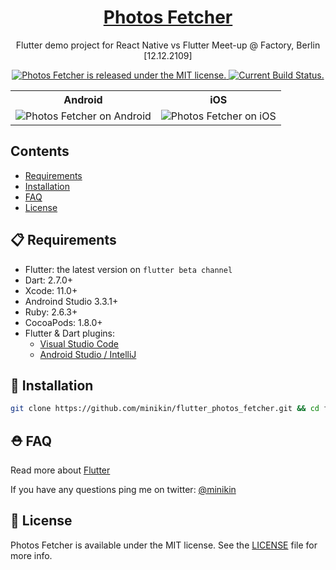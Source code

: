 <h1 align="center">
  <a href="https://github.com/minikin/flutter_photos_fetcher/">
   Photos Fetcher
  </a>
</h1>

<p align="center">
  Flutter demo project for React Native vs Flutter Meet-up @ Factory, Berlin [12.12.2109]</a>
</p>

<p align="center">
  <a href="https://github.com/minikin/flutter_photos_fetcher/blob/master/LICENSE">
    <img src="https://img.shields.io/badge/license-MIT-blue.svg" alt="Photos Fetcher is released under the MIT license." />
  </a>
  <a href="https://app.bitrise.io/app/9959018b3579c141">
    <img src="https://app.bitrise.io/app/9959018b3579c141/status.svg?token=8dIv4a-YnmdFbSK_38_mFw" alt="Current Build Status." />
  </a>
<center>
  <table style="width:100%">
  <tr>
    <th>Android</th>
    <th>iOS</th>
  </tr>
  <tr>
    <td>
    <center>
    <img src="https://i.ibb.co/gb0Z0ZF/android.gif" alt="Photos Fetcher on Android" />
    </center>
  </td>
    <td>
    <center>
    <img src="https://i.ibb.co/R4QcVJp/ios.gif" alt="Photos Fetcher on iOS" />
     </center>
  </td>
  </tr>
</table>
</center>
</p>

## Contents

- [Requirements](#-requirements)
- [Installation](#-installation)
- [FAQ](#faq)
- [License](#-license)

## 📋 Requirements

- Flutter: the latest version on `flutter beta channel`
- Dart: 2.7.0+
- Xcode: 11.0+
- Androind Studio 3.3.1+
- Ruby: 2.6.3+
- CocoaPods: 1.8.0+
- Flutter & Dart plugins:
  - [Visual Studio Code](https://flutter.dev/docs/get-started/editor?tab=androidstudio)
  - [Android Studio / IntelliJ](https://flutter.dev/docs/get-started/editor?tab=vscode)

## 🎉 Installation

```sh
git clone https://github.com/minikin/flutter_photos_fetcher.git && cd flutter_photos_fetcher
```

## ⛑ FAQ

Read more about [Flutter](https://flutter.dev/docs)

If you have any questions ping me on twitter: [@minikin](https://twitter.com/minikin)

## 📄 License

Photos Fetcher is available under the MIT license.
See the [LICENSE](https://github.com/minikin/flutter_photos_fetcher/blob/master/LICENSE) file for more info.
